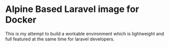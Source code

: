 # Alpine Based Laravel image for Docker
This is my attempt to build a workable environment which is lightweight and full featured at the same time for laravel developers.
